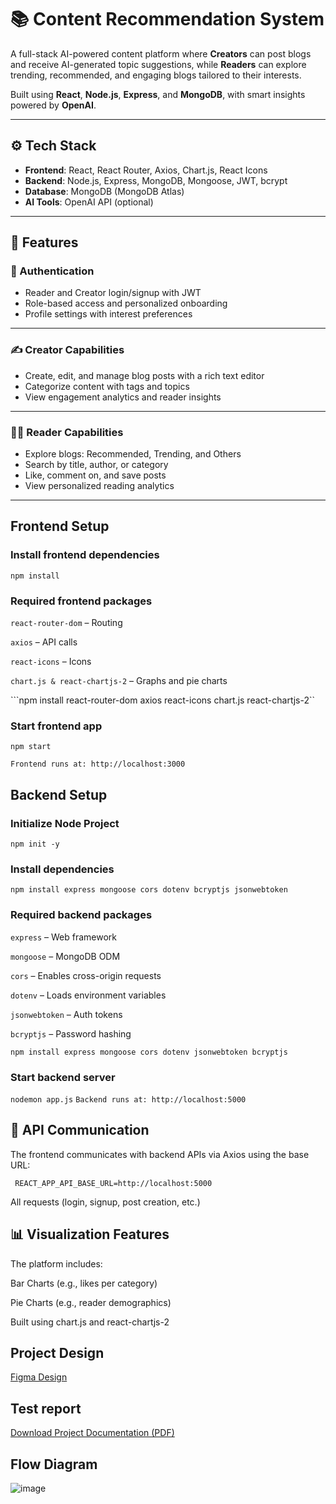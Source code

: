 # 📚 Content Recommendation System

A full-stack AI-powered content platform where **Creators** can post blogs and receive AI-generated topic suggestions, while **Readers** can explore trending, recommended, and engaging blogs tailored to their interests.

Built using **React**, **Node.js**, **Express**, and **MongoDB**, with smart insights powered by **OpenAI**.

---

## ⚙️ Tech Stack

- **Frontend**: React, React Router, Axios, Chart.js, React Icons
- **Backend**: Node.js, Express, MongoDB, Mongoose, JWT, bcrypt
- **Database**: MongoDB (MongoDB Atlas)
- **AI Tools**: OpenAI API (optional)

---

## 🚀 Features

### 🔐 Authentication
- Reader and Creator login/signup with JWT
- Role-based access and personalized onboarding
- Profile settings with interest preferences

---

### ✍️ Creator Capabilities
- Create, edit, and manage blog posts with a rich text editor
- Categorize content with tags and topics
- View engagement analytics and reader insights


---

### 👨‍💻 Reader Capabilities
- Explore blogs: Recommended, Trending, and Others
- Search by title, author, or category
- Like, comment on, and save posts
- View personalized reading analytics

---

## Frontend Setup

### Install frontend dependencies

``npm install``


### Required frontend packages

``react-router-dom`` – Routing

``axios`` – API calls

``react-icons`` – Icons

``chart.js & react-chartjs-2`` – Graphs and pie charts

```npm install react-router-dom axios react-icons chart.js react-chartjs-2``


### Start frontend app

``npm start``

```Frontend runs at: http://localhost:3000```


## Backend Setup

###  Initialize Node Project

``npm init -y``

### Install dependencies
``npm install express mongoose cors dotenv bcryptjs jsonwebtoken``

### Required backend packages
``express`` – Web framework

``mongoose`` – MongoDB ODM

``cors`` – Enables cross-origin requests

``dotenv`` – Loads environment variables

``jsonwebtoken`` – Auth tokens

``bcryptjs`` – Password hashing

``npm install express mongoose cors dotenv jsonwebtoken bcryptjs``

### Start backend server

``nodemon app.js``
 ``` Backend runs at: http://localhost:5000 ```



## 🔁 API Communication
The frontend communicates with backend APIs via Axios using the base URL:

``` REACT_APP_API_BASE_URL=http://localhost:5000```

All requests (login, signup, post creation, etc.) 


## 📊 Visualization Features
The platform includes:

Bar Charts (e.g., likes per category)

Pie Charts (e.g., reader demographics)

Built using chart.js and react-chartjs-2

## Project Design

[Figma Design](https://www.figma.com/design/jHXJ5rOIdA3SDmCEItOQ5X/content_blog?node-id=0-1&p=f&t=ldE7Hz7m8CHSn8i9-0)

## Test report

[Download Project Documentation (PDF)](./docs/Project_Documentation.pdf)


## Flow Diagram
![image](https://github.com/user-attachments/assets/9c34f857-4094-446e-9ddd-2af61de714bb)







